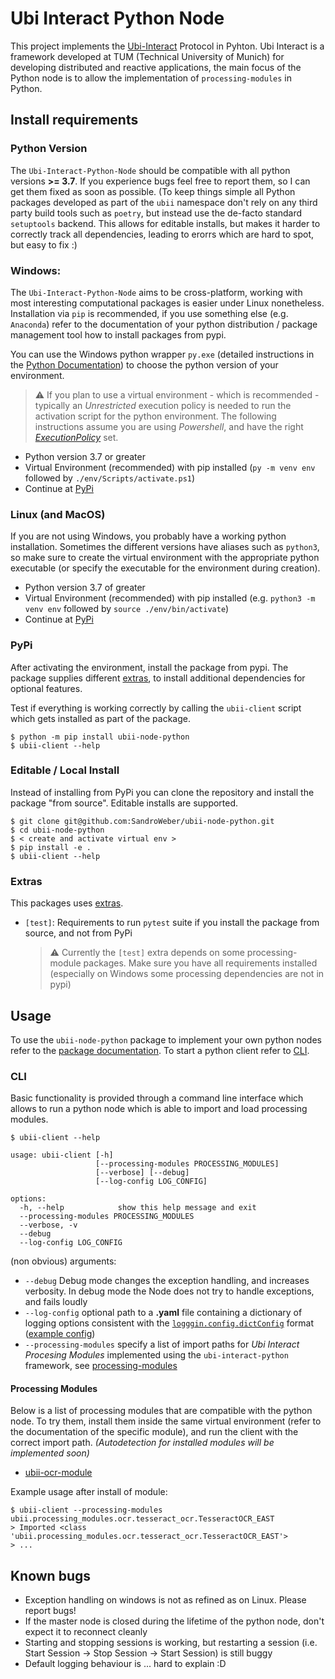 # Ubi Interact Python Node

This project implements the [Ubi-Interact](https://github.com/SandroWeber/ubi-interact) Protocol in Pyhton.
Ubi Interact is a framework developed at TUM (Technical University of Munich) for developing distributed and reactive applications, the main focus
of the Python node is to allow the implementation of ``processing-modules`` in Python.

## Install requirements

### Python Version
The ``Ubi-Interact-Python-Node`` should be compatible with all python versions __>= 3.7__.
If you experience bugs feel free to report them, so I can get them fixed as soon as possible.
(To keep things simple all Python packages developed as part of the ``ubii`` namespace don't rely on any third party build tools such as ``poetry``, but instead
use the de-facto standard ``setuptools`` backend. This allows for editable installs, but makes it harder to correctly track all dependencies, leading to erorrs
which are hard to spot, but easy to fix :)

### Windows:
The ``Ubi-Interact-Python-Node`` aims to be cross-platform, working with most interesting computational packages is easier under Linux nonetheless. Installation via ``pip`` is recommended, if you use something else (e.g. ``Anaconda``) refer to the documentation of your python distribution / package management tool how to install packages from pypi.

You can use the Windows python wrapper ``py.exe`` (detailed instructions in the [Python Documentation](https://docs.python.org/3/using/windows.html)) to
choose the python version of your environment.
 
   > :warning: If you plan to use a virtual environment - which is recommended - typically an _Unrestricted_ execution policy is needed to run the activation script for the python environment. The following instructions assume you are using _Powershell_, and have the right [_ExecutionPolicy_](https://docs.microsoft.com/en-us/powershell/module/microsoft.powershell.core/about/about_execution_policies) set.

*  Python version 3.7 or greater
*  Virtual Environment (recommended) with pip installed (``py -m venv env`` followed by ``./env/Scripts/activate.ps1``)
* Continue at [PyPi](#pypi)

### Linux (and MacOS)
If you are not using Windows, you probably have a working python installation. Sometimes the different versions have aliases such as ``python3``, so make sure
to create the virtual environment with the appropriate python executable (or specify the executable for the environment during creation).

* Python version 3.7 of greater
* Virtual Environment (recommended) with pip installed (e.g. ``python3 -m venv env`` followed by ``source ./env/bin/activate``)
* Continue at [PyPi](#pypi)

### PyPi
After activating the environment, install the package from pypi. 
The package supplies different [extras](#extras), to install additional dependencies
for optional features. 

Test if everything is working correctly by calling the ``ubii-client`` script which gets installed as part of the package.


```
$ python -m pip install ubii-node-python
$ ubii-client --help 
```

### Editable / Local Install
Instead of installing from PyPi you can clone the repository and install the package "from source". Editable installs are supported.
```
$ git clone git@github.com:SandroWeber/ubii-node-python.git
$ cd ubii-node-python
$ < create and activate virtual env >
$ pip install -e .
$ ubii-client --help
```


### Extras
This packages uses [extras](https://www.python.org/dev/peps/pep-0508/#id12).

* ``[test]``: Requirements to run ``pytest`` suite if you install the package from source, and not from PyPi

   > :warning: Currently the ``[test]`` extra depends on some processing-module packages. Make sure you have all requirements installed (especially on Windows some processing dependencies are not in pypi)


## Usage
To use the ``ubii-node-python`` package to implement your own python nodes refer to the [package documentation](#ubi-interact-python-node).
To start a python client refer to [CLI](#CLI).

### CLI
Basic functionality is provided through a command line interface which allows to run a python node which is able to import and load processing modules.
```
$ ubii-client --help

usage: ubii-client [-h]
                   [--processing-modules PROCESSING_MODULES]
                   [--verbose] [--debug]
                   [--log-config LOG_CONFIG]

options:
  -h, --help            show this help message and exit
  --processing-modules PROCESSING_MODULES
  --verbose, -v
  --debug
  --log-config LOG_CONFIG

```
(non obvious) arguments:

* ``--debug`` Debug mode changes the exception handling, and increases verbosity. In debug mode the Node does not try to handle exceptions, and fails loudly
* ``--log-config`` optional path to a __.yaml__ file containing a dictionary of logging options consistent with the [``logggin.config.dictConfig``](https://docs.python.org/3/library/logging.config.html#logging.config.dictConfig) format ([example config](src/ubii/framework/util/logging_config.yaml))
* ``--processing-modules`` specify a list of import paths for _Ubi Interact Procesing Modules_ implemented using the ``ubi-interact-python`` framework, see [processing-modules](#processing-modules) 

#### Processing Modules
Below is a list of processing modules that are compatible with the python node.
To try them, install them inside the same virtual environment (refer to the documentation of the specific module), and run the client with the correct import path.
_(Autodetection for installed modules will be implemented soon)_

* [ubii-ocr-module](https://github.com/saggitar/ubii-processing-module-ocr)

Example usage after install of module:
```
$ ubii-client --processing-modules ubii.processing_modules.ocr.tesseract_ocr.TesseractOCR_EAST
> Imported <class 'ubii.processing_modules.ocr.tesseract_ocr.TesseractOCR_EAST'>
> ...
```


## Known bugs
* Exception handling on windows is not as refined as on Linux. Please report bugs!
* If the master node is closed during the lifetime of the python node, don't expect it to reconnect cleanly
* Starting and stopping sessions is working, but restarting a session (i.e. Start Session -> Stop Session -> Start Session) is still buggy
* Default logging behaviour is ... hard to explain :D
